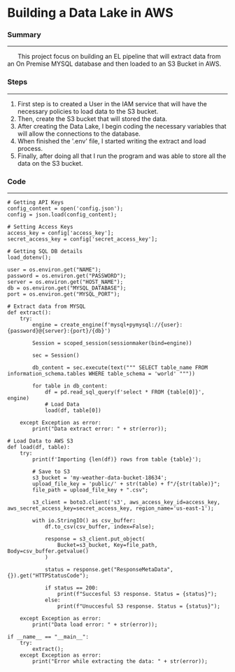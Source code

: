 # Building a Data Lake in AWS

### Summary
---
&nbsp;&nbsp;&nbsp;&nbsp;&nbsp;&nbsp;This project focus on building an EL pipeline that will extract data from an On Premise MYSQL database and then
loaded to an S3 Bucket in AWS.

### Steps
---
1. First step is to created a User in the IAM service that will have the necessary policies to load data to the S3 bucket.
2. Then, create the S3 bucket that will stored the data.
3. After creating the Data Lake, I begin coding the necessary variables that will allow the connections to the database.
4. When finished the '.env' file, I started writing the extract and load process.
5. Finally, after doing all that I run the program and was able to store all the data on the S3 bucket.

### Code
---
    # Getting API Keys
    config_content = open('config.json');
    config = json.load(config_content);

    # Setting Access Keys
    access_key = config['access_key'];
    secret_access_key = config['secret_access_key'];

    # Getting SQL DB details
    load_dotenv();

    user = os.environ.get("NAME");
    password = os.environ.get("PASSWORD");
    server = os.environ.get("HOST_NAME");
    db = os.environ.get("MYSQL_DATABASE");
    port = os.environ.get("MYSQL_PORT");

    # Extract data from MYSQL
    def extract():
        try:
            engine = create_engine(f'mysql+pymysql://{user}:{password}@{server}:{port}/{db}')
            
            Session = scoped_session(sessionmaker(bind=engine))
            
            sec = Session()
            
            db_content = sec.execute(text(""" SELECT table_name FROM information_schema.tables WHERE table_schema = 'world' """))
            
            for table in db_content:
                df = pd.read_sql_query(f'select * FROM {table[0]}', engine)
                # Load Data
                load(df, table[0])
                
        except Exception as error:
            print("Data extract error: " + str(error));

    # Load Data to AWS S3
    def load(df, table):  
        try:
            print(f'Importing {len(df)} rows from table {table}');
            
            # Save to S3
            s3_bucket = 'my-weather-data-bucket-18634';
            upload_file_key = 'public/' + str(table) + f"/{str(table)}";
            file_path = upload_file_key + ".csv";
            
            s3_client = boto3.client('s3', aws_access_key_id=access_key, aws_secret_access_key=secret_access_key, region_name='us-east-1');
            
            with io.StringIO() as csv_buffer:
                df.to_csv(csv_buffer, index=False);
                
                response = s3_client.put_object(
                    Bucket=s3_bucket, Key=file_path, Body=csv_buffer.getvalue()
                )
                
                status = response.get("ResponseMetaData", {}).get("HTTPStatusCode");
                
                if status == 200:
                    print(f"Succesful S3 response. Status = {status}");
                else:
                    print(f"Unuccesful S3 response. Status = {status}");
                        
        except Exception as error:
            print("Data load error: " + str(error));
            
    if __name__ == "__main__":
        try:
            extract();
        except Exception as error:
            print("Error while extracting the data: " + str(error));